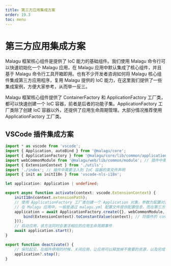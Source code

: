 ```yaml
---
title: 第三方应用集成方案
order: 19.3
toc: menu
---
```


# 第三方应用集成方案

Malagu 框架核心组件是提供了 IoC 能力的基础组件。我们使用 Malagu 命令行可以快速初始化一个 Malagu 应用，在 Malagu 应用中默认集成了核心组件，并且基于 Malagu 命令行工具开箱即用。也有不少开发者咨询如何将 Malagu 核心组件集成第三方应用程序，复用 Malagu 提供的 IoC 能力，在这里我们提供了一些集成案例，方便大家参考，从而举一反三。

Malagu 框架核心组件提供了 ContainerFactory 和 ApplicationFactory 工厂类，都可以快速创建一个 IoC 容器，前者是后者的功能子集。ApplicationFactory 工厂类除了创建 IoC 容器以外，还提供了应用生命周期管理。大部分情况推荐使用 ApplicationFactory 工厂类。


## VSCode 插件集成方案

```typescript
import * as vscode from 'vscode';
import { Application, autoBind } from '@malagu/core';
import { ApplicationFactory } from '@malagu/core/lib/common/application/application-factory';
import webCommonModule from '@malagu/web/lib/common/module'; // 插件中需要要到与 HTTP 请求相关的模块
import { ExtensionContext } from './utils';
import './index'; // 插件中需要注入到 IoC 容器的类文件声明
import { init as initI18n } from 'vscode-nls-i18n';

let application: Application | undefined;

export async function activate(context: vscode.ExtensionContext) {
    initI18n(context.extensionPath);
    // 使用 ApplicationFactory 工厂类创建一个 Application 对象，参数为配置对象 + 一些列的需要注入到 IoC 容器的模块
    // 在 Malagu 应用中，一般是通过 malagu.yml 配置文件提供配置信息，而在第三方集成方案中，可以通过第一个参数提供
    application = await ApplicationFactory.create({}, webCommonModule, autoBind(bind => {
        bind(ExtensionContext).toConstantValue(context); // 将插件的 context 作为常量注入到 IoC 容器中，方便其他托管类对象随时使用
    }));
    // 启动应用，该方法同时会激活相应的应用生命周期事件
    await application.start();
}

export function deactivate() {
    // 保险起见，在插件停用的时候，关闭应用，让应用可以释放掉不需要的资源，以及完成一些收尾工作
    application?.stop();
}
```


